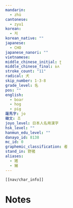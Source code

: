 ```yaml
---
mandarin:
  - zhū
cantonese:
  - zyu1
korean:
  - 저
korean_native: ""
japanese:
  - CHO
japanese_nanori: ""
vietnamese:
middle_chinese_initial: ʈ
middle_chinese_final: ɨʌ
stroke_count: "11"
radical: 犬
skip_number: 1-3-8
grade_level: 名
pos: ""
english:
  - boar
  - hog
  - pig
羅馬字: jo
韓文: 조
joyo_level: 日本人名用漢字
hsk_level: ""
hanmun_edu_level: ""
danayo_id: 8138
mc_id: 0
graphemic_classification: 者
stand_in: 野猪
aliases:
  - 猪
  - 豬
---
```

```meta-bind-embed
[[nav/char_info]]
```

# Notes
